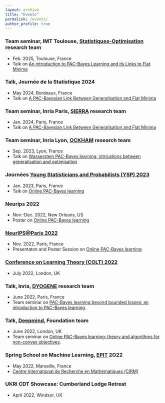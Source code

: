 ```yaml
---
layout: archive
title: "Events"
permalink: /events/
author_profile: true
---
```

### Team seminar, IMT Toulouse, [Statistiques-Optimisation](https://www.math.univ-toulouse.fr/fr/recherche/teams/statistiques-et-optimisation/) research team
* Feb. 2025, Toulouse, France
* Talk on [An introduction to PAC-Bayes Learning and its Links to Flat Minima](../files/toulouse.pdf)

### Talk, Journée de la Statistique 2024
* May 2024, Bordeaux, France
* Talk on [A PAC-Bayesian Link Between Generalisation and Flat Minima](../files/PLS_JdS_2024.pdf)

### Team seminar, Inria Paris, [SIERRA](https://sierra-mlopt.github.io/) research team
* Jan. 2024, Paris, France
* Talk on [A PAC-Bayesian Link Between Generalisation and Flat Minima](https://arxiv.org/abs/2402.08508)

### Team seminar, Inria Lyon, [OCKHAM](https://www.inria.fr/fr/ockham) research team
* Sep. 2023, Lyon, France
* Talk on [Wasserstein PAC-Bayes learning: intrications between generalisation and optimisation](../files/WPB-lyon.pdf)

### Journées [Young Statisticians and Probabilists (YSP) 2023](https://www.sfds.asso.fr/fr/jeunes_statisticiens/manifestations/journees_ysp/564-accueil_ysp/)
* Jan. 2023, Paris, France
* Talk on [Online PAC-Bayes learning](https://proceedings.neurips.cc/paper_files/paper/2022/hash/a4d991d581accd2955a1e1928f4e6965-Abstract-Conference.html)

### Neurips 2022
* Nov.-Dec. 2022, New Orleans, US
* Poster on [Online PAC-Bayes learning](https://proceedings.neurips.cc/paper_files/paper/2022/hash/a4d991d581accd2955a1e1928f4e6965-Abstract-Conference.html)

### [NeurIPS@Paris 2022](https://scai.sorbonne-universite.fr/public/events/view/7754b3ff1feea83b10d5/6)
* Nov. 2022, Paris, France
* Presentaton and Poster Session on [Online PAC-Bayes learning](https://proceedings.neurips.cc/paper_files/paper/2022/hash/a4d991d581accd2955a1e1928f4e6965-Abstract-Conference.html)

### [Conference on Learning Theory (COLT) 2022](https://learningtheory.org/colt2022/)
* July 2022, London, UK

### Talk, Inria, [DYOGENE](https://www.inria.fr/en/dyogene) research team
* June 2022, Paris, France
* Team seminar on [PAC-Bayes learning beyond bounded losses: an introduction to PAC-Bayes learning](../files/slides_BS_06_22.pdf).

### Talk, [Deepmind](https://www.deepmind.com/), Foundation team
* June 2022, London, UK
*  Team seminar on [Online PAC-Bayes learning: theory and algorithms for non-convex objectives](../files/slides_deepmind_06_22.pdf).

### Spring School on Machine Learning, [EPIT](https://epit.irif.fr/) 2O22
* May 2022, Marseille, France
* [Centre International de Recherche en Mathématiques (CIRM)](https://www.cirm-math.fr/index.html)

### UKRI CDT Showcase: Cumberland Lodge Retreat
* April 2022, Windsor, UK
